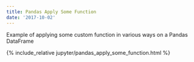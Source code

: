 ```yaml
---
title: Pandas Apply Some Function
date: '2017-10-02'
---
```


Example of applying some custom function in various ways on a Pandas DataFrame

<!-- excerpt separator -->

{% include_relative jupyter/pandas_apply_some_function.html %}
